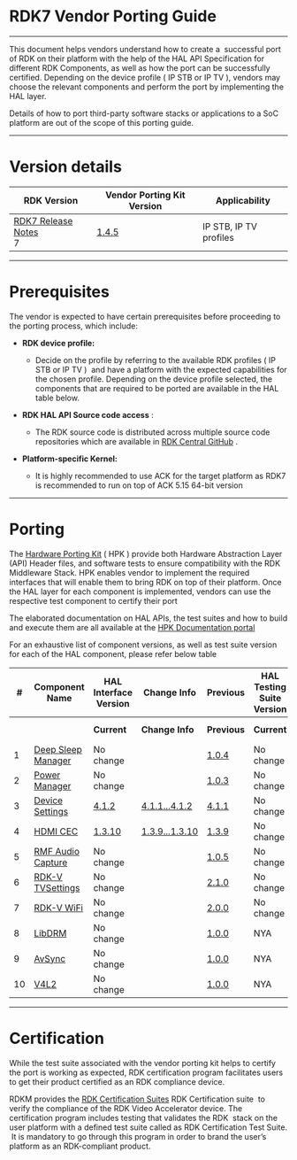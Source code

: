 # RDK7 Vendor Porting Guide

------------------------------------------------------------------------

This document helps vendors understand how to create a 
successful
port of RDK on their platform with the help of the HAL API Specification for different RDK Components, as well as how the port can be successfully certified. Depending on the device profile ( IP STB or IP TV
), vendors may choose the relevant components and perform the port by implementing the HAL layer.

Details of how to port third-party software stacks or applications to a SoC platform are out of the scope of this porting guide.

------------------------------------------------------------------------

# Version details

| RDK Version                                                                                   | Vendor Porting Kit Version                                                                 | Applicability         |
|-----------------------------------------------------------------------------------------------|---------------------------------------------------------------------------------------------|------------------------|
| [RDK7 Release Notes](https://wiki.rdkcentral.com/display/RDK/RDK7+Release+Notes)<br>7         | [1.4.5](https://rdkcentral.github.io/rdk-hpk-documentation/)                                | IP STB, IP TV profiles |


------------------------------------------------------------------------

# Prerequisites

The vendor is expected to have certain prerequisites before proceeding to the porting process, which include:

-   **RDK device profile:**

    -   Decide on the profile by referring to the available RDK profiles ( IP STB or IP TV )
         and
        have
        a platform with the expected capabilities for the chosen profile. Depending on the device profile selected, the components that are required to be ported are available in the HAL table below. 

-   **RDK HAL API Source code access**
    :  
    -   The RDK source code is distributed across multiple source code repositories which are available in
        [RDK Central GitHub](https://github.com/rdkcentral)
        .

-   **Platform-specific Kernel:**

    -   It is highly recommended to use ACK for the target platform as RDK7 is recommended to run on top of ACK 5.15 64-bit version

------------------------------------------------------------------------

# Porting

The
[Hardware Porting Kit](https://rdkcentral.github.io/rdk-hpk-documentation/1.4.4.0/)
( HPK ) provide both Hardware Abstraction Layer (API) Header files, and software tests to ensure compatibility with the RDK Middleware Stack. HPK enables vendor to implement the required interfaces that will enable them to bring RDK on top of their platform. Once the HAL layer for each component is implemented, vendors can use the respective test component
to certify their port

The elaborated documentation on HAL APIs, the test suites and how to build and execute them are all available at the
[HPK Documentation portal](https://rdkcentral.github.io/rdk-hpk-documentation/1.4.4.0/)

For an exhaustive list of component versions, as well as test suite version for each of the HAL component, please refer below table

| #  | Component Name                                                                                     | HAL Interface Version                                                                 | Change Info                                                                                   | Previous                                                                 | HAL Testing Suite Version                                                | Change Info | Previous                                                                 |
|----|-----------------------------------------------------------------------------------------------------|----------------------------------------------------------------------------------------|------------------------------------------------------------------------------------------------|---------------------------------------------------------------------------|---------------------------------------------------------------------------|-------------|---------------------------------------------------------------------------|
|    |                                                                                                     | **Current**                                                                            | **Change Info**                                                                                | **Previous**                                                              | **Current**                                                              | **Change Info** | **Previous**                                                              |
| 1  | [Deep Sleep Manager](https://github.com/rdkcentral/rdk-halif-deepsleep_manager)                    | No change                                                                             |                                                                                                | [1.0.4](https://github.com/rdkcentral/rdk-halif-deepsleep_manager/milestone/1)                 | No change                                                                |             | [1.3.0](https://github.com/rdkcentral/rdk-halif-test-deepsleep_manager/tree/1.3.0)                 |
| 2  | [Power Manager](https://github.com/rdkcentral/rdk-halif-power_manager)                              | No change                                                                             |                                                                                                | [1.0.3](https://github.com/rdkcentral/rdk-halif-power_manager/milestone/1)                     | No change                                                                |             | [1.4.0](https://github.com/rdkcentral/rdk-halif-test-power_manager/tree/1.4.0)                     |
| 3  | [Device Settings](https://github.com/rdkcentral/rdk-halif-device_settings/)                         | [4.1.2](https://github.com/rdkcentral/rdk-halif-device_settings/tree/4.1.2)           | [4.1.1...4.1.2](https://github.com/rdkcentral/rdk-halif-device_settings/compare/4.1.1...4.1.2) | [4.1.1](https://github.com/rdkcentral/rdk-halif-device_settings/tree/4.1.1)                   | No change                                                                |             | [3.5.0](https://github.com/rdkcentral/rdk-halif-test-device_settings/tree/3.5.0)                   |
| 4  | [HDMI CEC](https://github.com/rdkcentral/rdk-halif-hdmi_cec)                                        | [1.3.10](https://github.com/rdkcentral/rdk-halif-hdmi_cec/tree/1.3.10)                | [1.3.9...1.3.10](https://github.com/rdkcentral/rdk-halif-hdmi_cec/compare/1.3.9...1.3.10)       | [1.3.9](https://github.com/rdkcentral/rdk-halif-hdmi_cec/tree/1.3.9)                         | No change                                                                |             | [1.4.0](https://github.com/rdkcentral/rdk-halif-test-hdmi_cec/tree/1.4.0)                         |
| 5  | [RMF Audio Capture](https://github.com/rdkcentral/rdk-halif-rmf_audio_capture)                      | No change                                                                             |                                                                                                | [1.0.5](https://github.com/rdkcentral/rdk-halif-rmf_audio_capture/milestone/1)                 | No change                                                                |             | [1.4.0](https://github.com/rdkcentral/rdk-halif-test-rmf_audio_capture/tree/1.4.0)                 |
| 6  | [RDK-V TVSettings](https://github.com/rdkcentral/rdkv-halif-tvsettings)                             | No change                                                                             |                                                                                                | [2.1.0](https://github.com/rdkcentral/rdkv-halif-tvsettings/tree/2.1.0)                        | No change                                                                |             | [2.1.3](https://github.com/rdkcentral/rdkv-halif-test-tvsettings/tree/2.1.3)                       |
| 7  | [RDK-V WiFi](https://github.com/rdkcentral/rdkv-halif-wifi)                                         | No change                                                                             |                                                                                                | [2.0.0](https://github.com/rdkcentral/rdkv-halif-wifi/blob/2.0.0)                              | No change                                                                |             | [1.0.0](https://github.com/rdkcentral/rdkv-halif-test-wifi/blob/1.0.0)                             |
| 8  | [LibDRM](https://github.com/rdkcentral/rdk-halif-libdrm)                                            | No change                                                                             |                                                                                                | [1.0.0](https://github.com/rdkcentral/rdk-halif-libdrm/blob/1.0.0)                             | NYA                                                                      |             |                                                                           |
| 9  | [AvSync](https://github.com/rdkcentral/rdk-halif-avsync)                                            | No change                                                                             |                                                                                                | [1.0.0](https://github.com/rdkcentral/rdk-halif-avsync/blob/1.0.0)                             | NYA                                                                      |             |                                                                           |
| 10 | [V4L2](https://github.com/rdkcentral/rdk-halif-v4l2)                                                | No change                                                                             |                                                                                                | [1.0.0](https://github.com/rdkcentral/rdk-halif-v4l2/blob/1.0.0)                               | NYA                                                                      |             |                                                                           |


------------------------------------------------------------------------

# Certification

While the test suite associated with the vendor porting kit helps to certify the port is working as expected, RDK certification program facilitates users to get their product certified as an RDK compliance device.

RDKM provides the
[RDK Certification Suites](https://wiki.rdkcentral.com/display/TDK/RDK+Certification+Suites)
RDK Certification suite
 to verify the compliance of the RDK Video Accelerator device. The certification program includes testing that validates the RDK  stack on the user platform with a defined test suite called as RDK Certification Test Suite.  It is mandatory to go through this program in order to brand the user’s platform as an RDK-compliant product.
